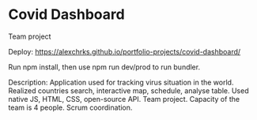 # Covid Dashboard

Team project

Deploy: https://alexchrks.github.io/portfolio-projects/covid-dashboard/

Run npm install, then use npm run dev/prod to run bundler.

Description: Application used for tracking virus situation in the world. Realized countries search, interactive map, schedule, analyse table. Used native JS, HTML, CSS, open-source API. Team project. Capacity of the team is 4 people. Scrum coordination.
